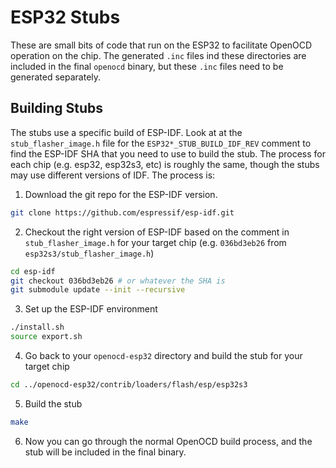 # ESP32 Stubs

These are small bits of code that run on the ESP32 to facilitate OpenOCD operation on the chip. The generated `.inc` files ind these directories are included in the final `openocd` binary, but these `.inc` files need to be generated separately.

## Building Stubs

The stubs use a specific build of ESP-IDF. Look at at the `stub_flasher_image.h` file for the `ESP32*_STUB_BUILD_IDF_REV` comment to find the ESP-IDF SHA that you need to use to build the stub. The process for each chip (e.g. esp32, esp32s3, etc) is roughly the same, though the stubs may use different versions of IDF. The process is:

1. Download the git repo for the ESP-IDF version.
```bash
git clone https://github.com/espressif/esp-idf.git
```

2. Checkout the right version of ESP-IDF based on the comment in `stub_flasher_image.h` for your target chip (e.g. `036bd3eb26` from `esp32s3/stub_flasher_image.h`)
```bash
cd esp-idf
git checkout 036bd3eb26 # or whatever the SHA is
git submodule update --init --recursive
```

3. Set up the ESP-IDF environment
```bash
./install.sh
source export.sh
```

4. Go back to your `openocd-esp32` directory and build the stub for your target chip
```bash
cd ../openocd-esp32/contrib/loaders/flash/esp/esp32s3
```

5. Build the stub
```bash
make
```

6. Now you can go through the normal OpenOCD build process, and the stub will be included in the final binary.
